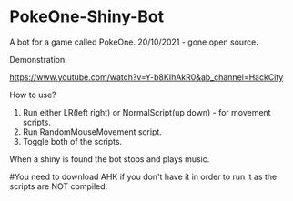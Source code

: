 # PokeOne-Shiny-Bot
A bot for a game called PokeOne.
20/10/2021 - gone open source.

Demonstration:

https://www.youtube.com/watch?v=Y-b8KIhAkR0&ab_channel=HackCity


How to use?
1) Run either LR(left right) or NormalScript(up down) - for movement scripts.
2) Run RandomMouseMovement script.
3) Toggle both of the scripts.

When a shiny is found the bot stops and plays music.

#You need to download AHK if you don't have it in order to run it as the scripts are NOT compiled.
